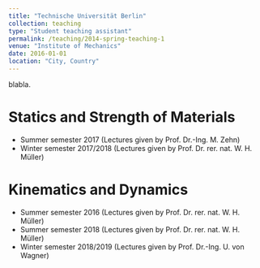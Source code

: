 ```yaml
---
title: "Technische Universität Berlin"
collection: teaching
type: "Student teaching assistant"
permalink: /teaching/2014-spring-teaching-1
venue: "Institute of Mechanics"
date: 2016-01-01
location: "City, Country"
---
```


blabla.

Statics and Strength of Materials
======
* Summer semester 2017 (Lectures given by Prof. Dr.-Ing. M. Zehn)
* Winter semester 2017/2018 (Lectures given by Prof. Dr. rer. nat. W. H. Müller)

Kinematics and Dynamics
======
* Summer semester 2016 (Lectures given by Prof. Dr. rer. nat. W. H. Müller)
* Summer semester 2018 (Lectures given by Prof. Dr. rer. nat. W. H. Müller)
* Winter semester 2018/2019 (Lectures given by Prof. Dr.-Ing. U. von Wagner)
